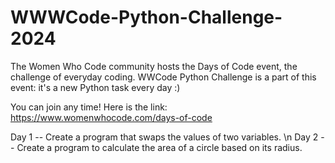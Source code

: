 # WWWCode-Python-Challenge-2024

The Women Who Code community hosts the Days of Code event, the challenge of everyday coding. 
WWCode Python Challenge is a part of this event: it's a new Python task every day :) 

You can join any time!
Here is the link:
https://www.womenwhocode.com/days-of-code


Day 1 -- Create a program that swaps the values of two variables. \n
Day 2 -- Create a program to calculate the area of a circle based on its radius.

